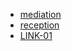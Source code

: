 - [mediation](mediation/overall_en_tibetan.md)
- [reception](reception/oral-overall-comp_en_tibetan.md)
- [LINK-01]()